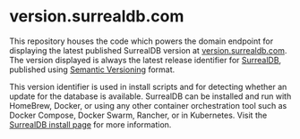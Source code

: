 # version.surrealdb.com

This repository houses the code which powers the domain endpoint for displaying the latest published SurrealDB version at [version.surrealdb.com](https://version.surrealdb.com). The version displayed is always the latest release identifier for [SurrealDB](https://github.com/surrealdb/surrealdb), published using [Semantic Versioning](https://semver.org) format.

This version identifier is used in install scripts and for detecting whether an update for the database is available. SurrealDB can be installed and run with HomeBrew, Docker, or using any other container orchestration tool such as Docker Compose, Docker Swarm, Rancher, or in Kubernetes. Visit the [SurrealDB install page](https://surrealdb.com/install) for more information.
